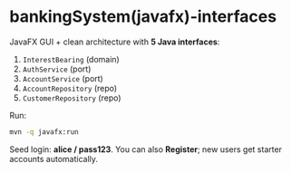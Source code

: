 # bankingSystem(javafx)-interfaces

JavaFX GUI + clean architecture with **5 Java interfaces**:
1. `InterestBearing` (domain)
2. `AuthService` (port)
3. `AccountService` (port)
4. `AccountRepository` (repo)
5. `CustomerRepository` (repo)

Run:
```bash
mvn -q javafx:run
```
Seed login: **alice / pass123**. You can also **Register**; new users get starter accounts automatically.
